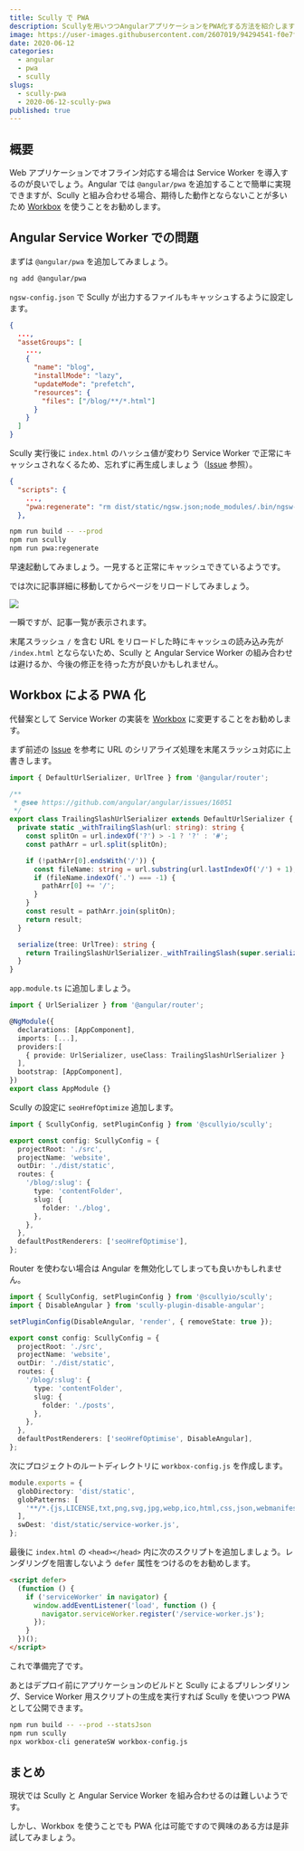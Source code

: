 ```yaml
---
title: Scully で PWA
description: Scullyを用いつつAngularアプリケーションをPWA化する方法を紹介します。
image: https://user-images.githubusercontent.com/2607019/94294541-f0e7f000-ff9a-11ea-98ed-6682895297e5.jpg
date: 2020-06-12
categories:
  - angular
  - pwa
  - scully
slugs:
  - scully-pwa
  - 2020-06-12-scully-pwa
published: true
---
```


## 概要

Web アプリケーションでオフライン対応する場合は Service Worker を導入するのが良いでしょう。Angular では `@angular/pwa` を追加することで簡単に実現できますが、Scully と組み合わせる場合、期待した動作とならないことが多いため [Workbox](https://developers.google.com/web/tools/workbox) を使うことをお勧めします。

## Angular Service Worker での問題

まずは `@angular/pwa` を追加してみましょう。

```bash
ng add @angular/pwa
```

`ngsw-config.json` で Scully が出力するファイルもキャッシュするように設定します。

```json
{
  ...,
  "assetGroups": [
    ...,
    {
      "name": "blog",
      "installMode": "lazy",
      "updateMode": "prefetch",
      "resources": {
        "files": ["/blog/**/*.html"]
      }
    }
  ]
}
```

Scully 実行後に `index.html` のハッシュ値が変わり Service Worker で正常にキャッシュされなくるため、忘れずに再生成しましょう（[Issue](https://github.com/scullyio/scully/issues/529) 参照）。

```json
{
  "scripts": {
    ...,
    "pwa:regenerate": "rm dist/static/ngsw.json;node_modules/.bin/ngsw-config dist/static ./ngsw-config.json"
  },
```

```bash
npm run build -- --prod
npm run scully
npm run pwa:regenerate
```

早速起動してみましょう。一見すると正常にキャッシュできているようです。

では次に記事詳細に移動してからページをリロードしてみましょう。

![](https://user-images.githubusercontent.com/2607019/88353810-e2623a00-cd99-11ea-8ea3-4c0b9d0f96f6.png)

一瞬ですが、記事一覧が表示されます。

末尾スラッシュ `/` を含む URL をリロードした時にキャッシュの読み込み先が `/index.html` とならないため、Scully と Angular Service Worker の組み合わせは避けるか、今後の修正を待った方が良いかもしれません。

## Workbox による PWA 化

代替案として Service Worker の実装を [Workbox](https://developers.google.com/web/tools/workbox) に変更することをお勧めします。

まず前述の [Issue](https://github.com/scullyio/scully/issues/529) を参考に URL のシリアライズ処理を末尾スラッシュ対応に上書きします。

```ts
import { DefaultUrlSerializer, UrlTree } from '@angular/router';

/**
 * @see https://github.com/angular/angular/issues/16051
 */
export class TrailingSlashUrlSerializer extends DefaultUrlSerializer {
  private static _withTrailingSlash(url: string): string {
    const splitOn = url.indexOf('?') > -1 ? '?' : '#';
    const pathArr = url.split(splitOn);

    if (!pathArr[0].endsWith('/')) {
      const fileName: string = url.substring(url.lastIndexOf('/') + 1);
      if (fileName.indexOf('.') === -1) {
        pathArr[0] += '/';
      }
    }
    const result = pathArr.join(splitOn);
    return result;
  }

  serialize(tree: UrlTree): string {
    return TrailingSlashUrlSerializer._withTrailingSlash(super.serialize(tree));
  }
}
```

`app.module.ts` に追加しましょう。

```ts
import { UrlSerializer } from '@angular/router';

@NgModule({
  declarations: [AppComponent],
  imports: [...],
  providers:[
    { provide: UrlSerializer, useClass: TrailingSlashUrlSerializer }
  ],
  bootstrap: [AppComponent],
})
export class AppModule {}
```

Scully の設定に `seoHrefOptimize` 追加します。

```ts
import { ScullyConfig, setPluginConfig } from '@scullyio/scully';

export const config: ScullyConfig = {
  projectRoot: './src',
  projectName: 'website',
  outDir: './dist/static',
  routes: {
    '/blog/:slug': {
      type: 'contentFolder',
      slug: {
        folder: './blog',
      },
    },
  },
  defaultPostRenderers: ['seoHrefOptimise'],
};
```

Router を使わない場合は Angular を無効化してしまっても良いかもしれません。

```ts
import { ScullyConfig, setPluginConfig } from '@scullyio/scully';
import { DisableAngular } from 'scully-plugin-disable-angular';

setPluginConfig(DisableAngular, 'render', { removeState: true });

export const config: ScullyConfig = {
  projectRoot: './src',
  projectName: 'website',
  outDir: './dist/static',
  routes: {
    '/blog/:slug': {
      type: 'contentFolder',
      slug: {
        folder: './posts',
      },
    },
  },
  defaultPostRenderers: ['seoHrefOptimise', DisableAngular],
};
```

次にプロジェクトのルートディレクトリに `workbox-config.js` を作成します。

```ts
module.exports = {
  globDirectory: 'dist/static',
  globPatterns: [
    '**/*.{js,LICENSE,txt,png,svg,jpg,webp,ico,html,css,json,webmanifest}',
  ],
  swDest: 'dist/static/service-worker.js',
};
```

最後に `index.html` の `<head></head>` 内に次のスクリプトを追加しましょう。レンダリングを阻害しないよう `defer` 属性をつけるのをお勧めします。

```html
<script defer>
  (function () {
    if ('serviceWorker' in navigator) {
      window.addEventListener('load', function () {
        navigator.serviceWorker.register('/service-worker.js');
      });
    }
  })();
</script>
```

これで準備完了です。

あとはデプロイ前にアプリケーションのビルドと Scully によるプリレンダリング、Service Worker 用スクリプトの生成を実行すれば Scully を使いつつ PWA として公開できます。

```bash
npm run build -- --prod --statsJson
npm run scully
npx workbox-cli generateSW workbox-config.js
```

## まとめ

現状では Scully と Angular Service Worker を組み合わせるのは難しいようです。

しかし、Workbox を使うことでも PWA 化は可能ですので興味のある方は是非試してみましょう。
